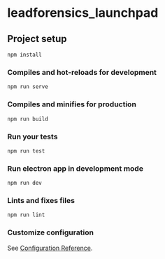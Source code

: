# leadforensics_launchpad

## Project setup
```
npm install
```

### Compiles and hot-reloads for development
```
npm run serve
```

### Compiles and minifies for production
```
npm run build
```

### Run your tests
```
npm run test
```

### Run electron app in development mode
```
npm run dev
```

### Lints and fixes files
```
npm run lint
```

### Customize configuration
See [Configuration Reference](https://cli.vuejs.org/config/).
